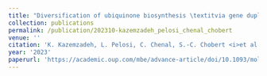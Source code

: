```yaml
---
title: "Diversification of ubiquinone biosynthesis \textitvia gene duplications, transfers, losses, and parallel evolution"
collection: publications
permalink: /publication/202310-kazemzadeh_pelosi_chenal_chobert
venue: ''
citation: 'K. Kazemzadeh, L. Pelosi, C. Chenal, S.-C. Chobert <i>et al.</i>. <b>Diversification of ubiquinone biosynthesis \textitvia gene duplications, transfers, losses, and parallel evolution</b>, <i>Molecular Biology and Evolution,</i> October 2023'
year: '2023'
paperurl: 'https://academic.oup.com/mbe/advance-article/doi/10.1093/molbev/msad219/7288468'
---
```

